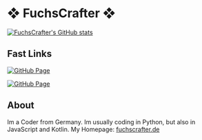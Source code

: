 # ❖ FuchsCrafter ❖

[![FuchsCrafter's GitHub stats](https://github-readme-stats.vercel.app/api?username=FuchsCrafter&bg_color=DEG,eb6749,894b8e&text_color=ffffff&title_color=ffffff&icon_color=ffffff)](https://github.com/FuchsCrafter/FuchsCrafter)



## Fast Links
[![GitHub Page](https://github-readme-stats.vercel.app/api/pin/?username=FuchsCrafter&repo=fuchscrafter.github.io&bg_color=DEG,eb6749,894b8e&text_color=ffffff&title_color=ffffff&icon_color=ffffff)](https://github.com/FuchsCrafter/fuchscrafter.github.io)


[![GitHub Page](https://github-readme-stats.vercel.app/api/pin/?username=FuchsCrafter&repo=skypy&bg_color=DEG,eb6749,894b8e&text_color=ffffff&title_color=ffffff&icon_color=ffffff)](https://github.com/FuchsCrafter/skypy)

## About

Im a Coder from Germany. Im usually coding in Python, but also in JavaScript and Kotlin.
My Homepage: [fuchscrafter.de](http://fuchscrafter.de)
